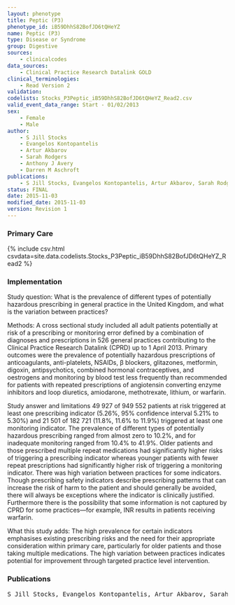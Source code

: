 ```yaml
---
layout: phenotype
title: Peptic (P3)
phenotype_id: iB59DhhS82BofJD6tQHeYZ
name: Peptic (P3)
type: Disease or Syndrome
group: Digestive
sources: 
    - clinicalcodes
data_sources:
    - Clinical Practice Research Datalink GOLD
clinical_terminologies:
    - Read Version 2
validation:
codelists: Stocks_P3Peptic_iB59DhhS82BofJD6tQHeYZ_Read2.csv
valid_event_data_range: Start - 01/02/2013
sex:
    - Female
    - Male
author:
    - S Jill Stocks
    - Evangelos Kontopantelis
    - Artur Akbarov
    - Sarah Rodgers
    - Anthony J Avery
    - Darren M Aschroft       
publications:
    - S Jill Stocks, Evangelos Kontopantelis, Artur Akbarov, Sarah Rodgers, Anthony J Avery, Darren M Ashcroft, Examining variations in prescribing safety in UK general practice cross sectional study using the Clinical Practice Research Datalink. BMJ, 351(h5501),  2015.
status: FINAL
date: 2015-11-03
modified_date: 2015-11-03
version: Revision 1
---
```


### Primary Care

{% include csv.html csvdata=site.data.codelists.Stocks_P3Peptic_iB59DhhS82BofJD6tQHeYZ_Read2 %}

### Implementation

Study question:
What is the prevalence of different types of potentially
hazardous prescribing in general practice in the
United Kingdom, and what is the variation between
practices?

Methods:
A cross sectional study included all adult patients
potentially at risk of a prescribing or monitoring error
defined by a combination of diagnoses and
prescriptions in 526 general practices contributing to
the Clinical Practice Research Datalink (CPRD) up to 1
April 2013. Primary outcomes were the prevalence of
potentially hazardous prescriptions of anticoagulants,
anti-platelets, NSAIDs, β blockers, glitazones,
metformin, digoxin, antipsychotics, combined
hormonal contraceptives, and oestrogens and
monitoring by blood test less frequently than
recommended for patients with repeated prescriptions
of angiotensin converting enzyme inhibitors and loop
diuretics, amiodarone, methotrexate, lithium, or
warfarin.

Study answer and limitations
49 927 of 949 552 patients at risk triggered at least one
prescribing indicator (5.26%, 95% confidence interval
5.21% to 5.30%) and 21 501 of 182 721 (11.8%, 11.6% to
11.9%) triggered at least one monitoring indicator. The
prevalence of different types of potentially hazardous
prescribing ranged from almost zero to 10.2%, and for
inadequate monitoring ranged from 10.4% to 41.9%.
Older patients and those prescribed multiple repeat
medications had significantly higher risks of triggering a prescribing indicator whereas younger patients with
fewer repeat prescriptions had significantly higher risk
of triggering a monitoring indicator. There was high
variation between practices for some indicators.
Though prescribing safety indicators describe
prescribing patterns that can increase the risk of harm
to the patient and should generally be avoided, there
will always be exceptions where the indicator is
clinically justified. Furthermore there is the possibility
that some information is not captured by CPRD for
some practices—for example, INR results in patients
receiving warfarin.

What this study adds:
The high prevalence for certain indicators emphasises
existing prescribing risks and the need for their
appropriate consideration within primary care,
particularly for older patients and those taking
multiple medications. The high variation between
practices indicates potential for improvement through
targeted practice level intervention.

### Publications

<pre>
S Jill Stocks, Evangelos Kontopantelis, Artur Akbarov, Sarah Rodgers, Anthony J Avery, Darren M Ashcroft, Examining variations in prescribing safety in UK general practice cross sectional study using the Clinical Practice Research Datalink. BMJ, 351(h5501),  2015.
</pre>
